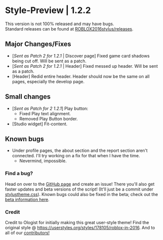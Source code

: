 # Style-Preview | 1.2.2
This version is not 100% released and may have bugs.\
Standard releases can be found at [ROBLOX2016stylus/releases](https://github.com/anthony1x6000/ROBLOX2016stylus/releases).
## Major Changes/Fixes
- [*Sent as Patch 2 for 1.2.1* | Discover page] Fixed game card shadows being cut off. Will be sent as a patch.
- [*Sent as Patch 2 for 1.2.1* | Header] Fixed messed up header. Will be sent as a patch.
- [Header] Redid entire header. Header should now be the same on all pages, especially the develop page. 
## Small changes
- [*Sent as Patch for 2 1.2.1*] Play button:
  - Fixed Play text alignment. 
  - Removed Play Button border. 
- [Studio widget] Fit-content.
## Known bugs
- Under profile pages, the about section and the report section aren't connected. I'll try working on a fix for that when I have the time. 
  - Nevermind, impossible. 
### Find a bug?
Head on over to the [GitHub page](https://github.com/anthony1x6000/ROBLOX2016stylus) and create an issue!
There you'll also get faster updates and beta versions of the script! (It'll just be a commit under [stylustheme.css](https://github.com/anthony1x6000/ROBLOX2016stylus/blob/main/stylustheme.css)). Known bugs could also be fixed in the beta; check out the [beta information here](https://github.com/anthony1x6000/ROBLOX2016stylus/blob/main/unreleasedChanges.md#beta--116).
### Credit
Credit to Ologist for initially making this great user-style theme!
Find the original style @ https://userstyles.org/styles/178105/roblox-in-2016.
And to all of our [contributors!](https://github.com/anthony1x6000/ROBLOX2016stylus/graphs/contributors)
